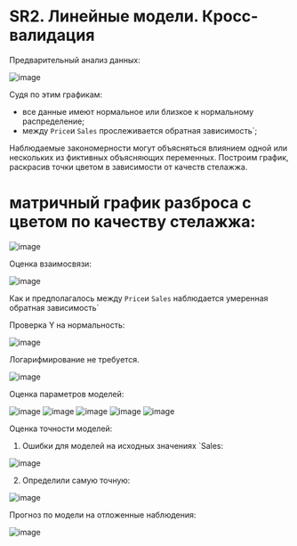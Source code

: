 # SR2. Линейные модели. Кросс-валидация

Предварительный анализ данных:

![image](https://user-images.githubusercontent.com/93768556/197277065-cb6950c1-03a0-4eb0-bc39-f42eb3ca2550.png)

Судя по этим графикам:  
* все данные имеют нормальное или близкое к нормальному распределение;  
* между `Price`и `Sales` прослеживается обратная зависимость`;  

Наблюдаемые закономерности могут объясняться влиянием одной или нескольких из фиктивных объясняющих переменных. Построим график, раскрасив точки цветом в зависимости от качеств стелажжа.  
# матричный график разброса с цветом по качеству стелажжа:

![image](https://user-images.githubusercontent.com/93768556/197277538-af6dfcea-d25b-489b-8a98-71d0b3835378.png)

Оценка взаимосвязи:

![image](https://user-images.githubusercontent.com/93768556/197279012-c2db4e39-684c-485a-8dcf-ef5a99567247.png)

Как и предполагалось между `Price`и `Sales` наблюдается умеренная обратная зависимость`

Проверка Y на нормальность:

![image](https://user-images.githubusercontent.com/93768556/197279434-5d16e0ed-1fea-4154-b933-e244efee7888.png)

Логарифмирование не требуется.

![image](https://user-images.githubusercontent.com/93768556/197281160-bb0369bf-fdbf-48ac-add0-48416f863a87.png)

Оценка параметров моделей:

![image](https://user-images.githubusercontent.com/93768556/197282191-c2db9fed-a8ef-4595-88fe-e57f7e8bbfb6.png)
![image](https://user-images.githubusercontent.com/93768556/197282589-2be5def7-ceb9-4ebc-91e5-10eef8fe9a68.png)
![image](https://user-images.githubusercontent.com/93768556/197282928-70bad994-0614-4529-a61d-7d8120a6d9dc.png)
![image](https://user-images.githubusercontent.com/93768556/197282952-a8d1c028-f8fa-4c1b-934c-698816f92c25.png)
![image](https://user-images.githubusercontent.com/93768556/197282967-9a47679d-06b5-4c90-994c-414c98d2848c.png)

Оценка точности моделей:

1. Ошибки для моделей на исходных значениях `Sales:

![image](https://user-images.githubusercontent.com/93768556/197344045-aa721d49-6a9d-44bf-98b4-3c9002633516.png)

2. Определили самую точную: 

![image](https://user-images.githubusercontent.com/93768556/197344413-b9d4c8c3-5739-4091-b9b1-e73fdcb36386.png)

Прогноз по модели на отложенные наблюдения:

![image](https://user-images.githubusercontent.com/93768556/197344444-f155f750-75e0-4e67-a028-ab2a73e7a915.png)



